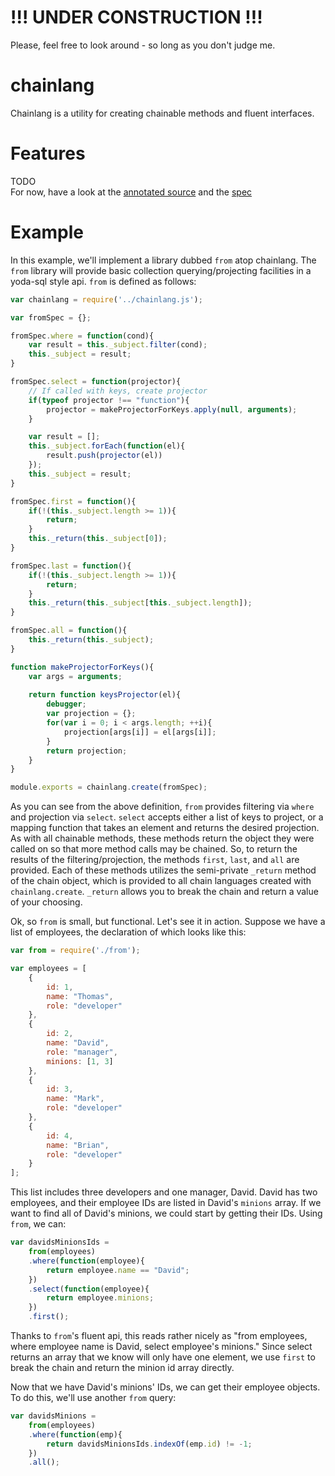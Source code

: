 # !!! UNDER CONSTRUCTION !!!

Please, feel free to look around - so long as you don't judge me.

# chainlang

Chainlang is a utility for creating chainable methods and fluent interfaces.

# Features

TODO <br/>
For now, have a look at the [annotated source](http://jbreeden.github.io/chainlang/source.html)
and the [spec](http://jbreeden.github.io/chainlang/spec.html)

# Example

In this example, we'll implement a library dubbed `from` atop chainlang. The `from` library will provide basic
collection querying/projecting facilities in a yoda-sql style api. `from` is defined as follows:

```javascript
var chainlang = require('../chainlang.js');

var fromSpec = {};

fromSpec.where = function(cond){
    var result = this._subject.filter(cond);
    this._subject = result;
}

fromSpec.select = function(projector){
    // If called with keys, create projector
    if(typeof projector !== "function"){
        projector = makeProjectorForKeys.apply(null, arguments);
    }

    var result = [];
    this._subject.forEach(function(el){
        result.push(projector(el))
    });
    this._subject = result;
}

fromSpec.first = function(){
    if(!(this._subject.length >= 1)){
        return;
    }
    this._return(this._subject[0]);
}

fromSpec.last = function(){
    if(!(this._subject.length >= 1)){
        return;
    }
    this._return(this._subject[this._subject.length]);
}

fromSpec.all = function(){
    this._return(this._subject);
}

function makeProjectorForKeys(){
    var args = arguments;
    
    return function keysProjector(el){
        debugger;
        var projection = {};
        for(var i = 0; i < args.length; ++i){
            projection[args[i]] = el[args[i]];
        }
        return projection;
    }
}

module.exports = chainlang.create(fromSpec);
```

As you can see from the above definition, `from` provides filtering via `where` and projection via `select`. `select` 
accepts either a list of keys to project, or a mapping function that takes an element and returns the desired
projection. As with all chainable methods, these methods return the object they were called on so that more method
calls may be chained. So, to return the results of the filtering/projection, the methods `first`, `last`, and `all`
are provided. Each of these methods utilizes the semi-private `_return` method of the chain object, which is provided
to all chain languages created with `chainlang.create`. `_return` allows you to break the chain and return a value
of your choosing.

Ok, so `from` is small, but functional. Let's see it in action. Suppose we have a list of employees, the declaration of
which looks like this:

```javascript
var from = require('./from');

var employees = [
    {
        id: 1,
        name: "Thomas",
        role: "developer"
    },
    {
        id: 2,
        name: "David",
        role: "manager",
        minions: [1, 3]
    },
    {
        id: 3,
        name: "Mark",
        role: "developer"
    },
    {
        id: 4,
        name: "Brian",
        role: "developer"
    }
];
```

This list includes three developers and one manager, David. David has two employees, and their employee IDs are listed
in David's `minions` array. If we want to find all of David's minions, we could start by getting their IDs. Using
`from`, we can:

```javascript
var davidsMinionsIds = 
    from(employees)
    .where(function(employee){ 
        return employee.name == "David";
    })
    .select(function(employee){
        return employee.minions;
    })
    .first();
```

Thanks to `from`'s fluent api, this reads rather nicely as "from employees, where employee name is David, select
employee's minions." Since select returns an array that we know will only have one element, we use `first` to break
the chain and return the minion id array directly.

Now that we have David's minions' IDs, we can get their employee objects. To do this, we'll use another `from` query:

```javascript
var davidsMinions = 
    from(employees)
    .where(function(emp){
        return davidsMinionsIds.indexOf(emp.id) != -1;
    })
    .all();
```
